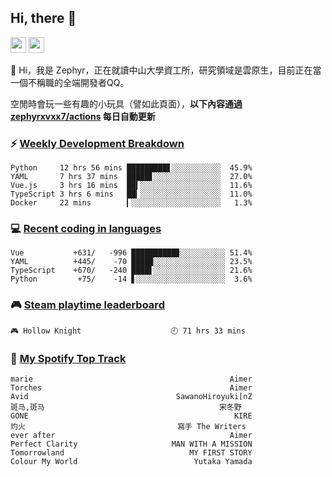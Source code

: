 <!--
**zephyrxvxx7/zephyrxvxx7** is a ✨ _special_ ✨ repository because its `README.md` (this file) appears on your GitHub profile.

Here are some ideas to get you started:

- 🔭 I’m currently working on ...
- 🌱 I’m currently learning ...
- 👯 I’m looking to collaborate on ...
- 🤔 I’m looking for help with ...
- 💬 Ask me about ...
- 📫 How to reach me: ...
- 😄 Pronouns: ...
- ⚡ Fun fact: ...
-->

## Hi, there 👋

<a href="https://www.instagram.com/zephyrxvxx7/"><img src="https://img.shields.io/badge/instagram-3f729b?&style=for-the-badge&logo=instagram&logoColor=white" height=25></a>
<a href="https://zephyrxvxx7.me/"><img src="https://img.shields.io/badge/blog-gray?&style=for-the-badge&logo=hexo&logoColor=white" height=25></a>

👋 Hi，我是 Zephyr，正在就讀中山大學資工所，研究領域是雲原生，目前正在當一個不稱職的全端開發者QQ。

空閒時會玩一些有趣的小玩具（譬如此頁面），**以下內容通過 [zephyrxvxx7/actions](https://github.com/zephyrxvxx7/zephyrxvxx7/actions) 每日自動更新**

### ⚡ [Weekly Development Breakdown](https://gist.github.com/zephyrxvxx7/ee1787313f0772b51494d051b5edde7f)

<!-- code_time start -->

```text
Python     12 hrs 56 mins █████████▋░░░░░░░░░░░  45.9%
YAML       7 hrs 37 mins  █████▋░░░░░░░░░░░░░░░  27.0%
Vue.js     3 hrs 16 mins  ██▍░░░░░░░░░░░░░░░░░░  11.6%
TypeScript 3 hrs 6 mins   ██▎░░░░░░░░░░░░░░░░░░  11.0%
Docker     22 mins        ▎░░░░░░░░░░░░░░░░░░░░   1.3%
```

<!-- code_time end -->

### 💻 [Recent coding in languages](https://gist.github.com/zephyrxvxx7/08c5ff0fead26978490fef5d749f43ea)

<!-- code_diff start -->

```text
Vue           +631/   -996 ██████████▊░░░░░░░░░░ 51.4%
YAML          +445/    -70 ████▉░░░░░░░░░░░░░░░░ 23.5%
TypeScript    +670/   -240 ████▌░░░░░░░░░░░░░░░░ 21.6%
Python         +75/    -14 ▋░░░░░░░░░░░░░░░░░░░░  3.6%
```

<!-- code_diff end -->

### 🎮 [Steam playtime leaderboard](https://gist.github.com/zephyrxvxx7/f77b8978877f959b69d84723c43a4a64)

<!-- steam_time start -->

```text
🎮 Hollow Knight                    🕘 71 hrs 33 mins
```

<!-- steam_time end -->

### 🎵 [My Spotify Top Track](https://gist.github.com/zephyrxvxx7/fe159fde5ec9ebea27e03dd63a71e78f)

<!-- spotify_track start -->

```text
marie                                            Aimer
Torches                                          Aimer
Avid                                 SawanoHiroyuki[nZ
斑马,斑马                                       宋冬野
GONE                                              KIRE
灼火                                  寫手 The Writers
ever after                                       Aimer
Perfect Clarity                     MAN WITH A MISSION
Tomorrowland                            MY FIRST STORY
Colour My World                          Yutaka Yamada
```

<!-- spotify_track end -->
